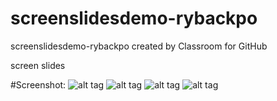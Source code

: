 # screenslidesdemo-rybackpo
screenslidesdemo-rybackpo created by Classroom for GitHub


screen slides



#Screenshot:
![alt tag](https://github.com/rybackpo/ScreenSlideDemo/blob/master/device-2015-12-08-133051.png)
![alt tag](https://github.com/rybackpo/ScreenSlideDemo/blob/master/device-2015-12-08-131612.png)
![alt tag](https://github.com/rybackpo/ScreenSlideDemo/blob/master/device-2015-12-08-131618.png)
![alt tag](https://github.com/rybackpo/ScreenSlideDemo/blob/master/device-2015-12-08-131626.png)
